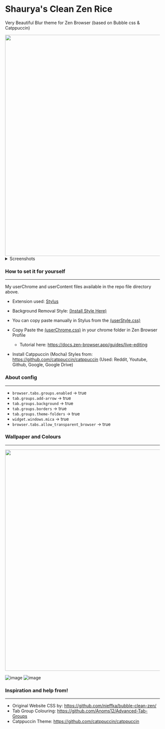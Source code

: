 # Shaurya's Clean Zen Rice
Very Beautiful Blur theme for Zen Browser (based on Bubble css &amp; Catppuccin)

<img src="https://github.com/user-attachments/assets/975954ed-6ab0-4488-98d4-fb7400700696" width="720">
<details closed>
<summary><bold>Screenshots</bold></summary>
<br>
  
<img src="https://github.com/user-attachments/assets/c49eac9d-8268-4bf3-9054-ae9f95adb795" width="720">
<img src="https://github.com/user-attachments/assets/b88674e5-06d9-49a4-a1e3-17ececdafb21" width="720">
<img src="https://github.com/user-attachments/assets/06d1fcd0-9afd-4d0e-81dc-1a3f7cf62ed0" width="720">
<img src="https://github.com/user-attachments/assets/0b52df84-57b9-4e5a-bf3a-552e3335ab39" width="720">
</details>


### How to set it for yourself
---
My userChrome and userContent files available in the repo file directory above.

- Extension used: [Stylus](https://addons.mozilla.org/en-US/firefox/addon/styl-us/)

- Background Removal Style: [(Install Style Here)](https://userstyles.world/style/20088/zen-browser-background-removal-theme)

- You can copy paste manually in Stylus from the [(userStyle.css)](https://github.com/ShauryaKesarwani/Zen-Beautiful-Blur-Theme/blob/main/userStyle.css)

- Copy Paste the [(userChrome.css)](https://github.com/ShauryaKesarwani/Zen-Beautiful-Blur-Theme/blob/main/userChrome.css) in your chrome folder in Zen Browser Profile

  - Tutorial here: https://docs.zen-browser.app/guides/live-editing

- Install Catppuccin (Mocha) Styles from: https://github.com/catppuccin/catppuccin (Used: Reddit, Youtube, Github, Google, Google Drive)

### About config
---
- `browser.tabs.groups.enabled` -> true
- `tab.groups.add-arrow` ->	true	
- `tab.groups.background`	-> true	
- `tab.groups.borders` ->	true
- `tab.groups.theme-folders` ->	true
- `widget.windows.mica` -> true
- `browser.tabs.allow_transparent_browser` -> true

### Wallpaper and Colours
---
<img src="https://github.com/user-attachments/assets/1e1e138b-7111-4182-b5fe-e51ee5ec946f" width="720">

![image](https://github.com/user-attachments/assets/37ba45aa-27ed-4250-9e00-d8fc069d5ade)
![image](https://github.com/user-attachments/assets/b2f9559a-664f-471c-bd55-5d4ba0bbab44)

### Inspiration and help from!
---
- Original Website CSS by: https://github.com/nieffka/bubble-clean-zen/
- Tab Group Colouring: https://github.com/Anoms12/Advanced-Tab-Groups
- Catppuccin Theme: https://github.com/catppuccin/catppuccin
